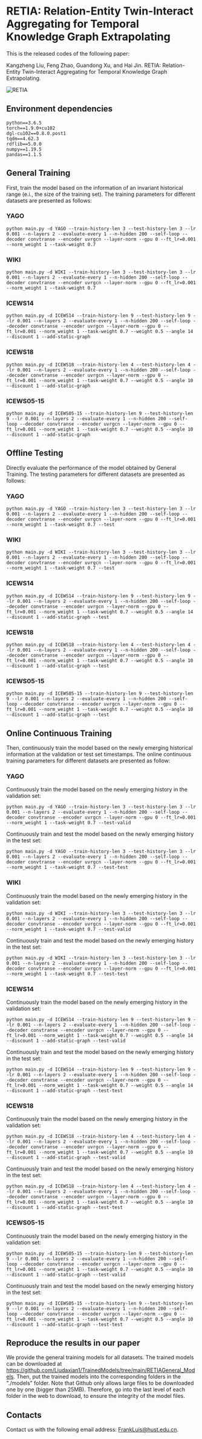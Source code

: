 # RETIA: Relation-Entity Twin-Interact Aggregating for Temporal Knowledge Graph Extrapolating

This is the released codes of the following paper:

Kangzheng Liu, Feng Zhao, Guandong Xu, and Hai Jin. RETIA: Relation-Entity Twin-Interact Aggregating for Temporal Knowledge Graph Extrapolating.

![RETIA](https://github.com/Liudaxian1/FIG/blob/main/RETIA.png)

## Environment dependencies

```shell
python==3.6.5
torch==1.9.0+cu102
dgl-cu102==0.8.0.post1
tqdm==4.62.3
rdflib==5.0.0
numpy==1.19.5
pandas==1.1.5
```

## General Training

First, train the model based on the information of an invariant historical range (e.i., the size of the training set). The training parameters for different datasets are presented as follows:

### YAGO


```shell
python main.py -d YAGO --train-history-len 3 --test-history-len 3 --lr 0.001 --n-layers 2 --evaluate-every 1 --n-hidden 200 --self-loop --decoder convtranse --encoder uvrgcn --layer-norm --gpu 0 --ft_lr=0.001 --norm_weight 1 --task-weight 0.7
```

### WIKI

```shell
python main.py -d WIKI --train-history-len 3 --test-history-len 3 --lr 0.001 --n-layers 2 --evaluate-every 1 --n-hidden 200 --self-loop --decoder convtranse --encoder uvrgcn --layer-norm --gpu 0 --ft_lr=0.001 --norm_weight 1 --task-weight 0.7
```

### ICEWS14

```shell
python main.py -d ICEWS14 --train-history-len 9 --test-history-len 9 --lr 0.001 --n-layers 2 --evaluate-every 1 --n-hidden 200 --self-loop --decoder convtranse --encoder uvrgcn --layer-norm --gpu 0 --ft_lr=0.001 --norm_weight 1 --task-weight 0.7 --weight 0.5 --angle 14 --discount 1 --add-static-graph
```

### ICEWS18

```shell
python main.py -d ICEWS18 --train-history-len 4 --test-history-len 4 --lr 0.001 --n-layers 2 --evaluate-every 1 --n-hidden 200 --self-loop --decoder convtranse --encoder uvrgcn --layer-norm --gpu 0 --ft_lr=0.001 --norm_weight 1 --task-weight 0.7 --weight 0.5 --angle 10 --discount 1 --add-static-graph
```

### ICEWS05-15

```shell
python main.py -d ICEWS05-15 --train-history-len 9 --test-history-len 9 --lr 0.001 --n-layers 2 --evaluate-every 1 --n-hidden 200 --self-loop --decoder convtranse --encoder uvrgcn --layer-norm --gpu 0 --ft_lr=0.001 --norm_weight 1 --task-weight 0.7 --weight 0.5 --angle 10 --discount 1 --add-static-graph
```

## Offline Testing

Directly evaluate the performance of the model obtained by General Training. The testing parameters for different datasets are presented as follows:

### YAGO

```shell
python main.py -d YAGO --train-history-len 3 --test-history-len 3 --lr 0.001 --n-layers 2 --evaluate-every 1 --n-hidden 200 --self-loop --decoder convtranse --encoder uvrgcn --layer-norm --gpu 0 --ft_lr=0.001 --norm_weight 1 --task-weight 0.7 --test
```

### WIKI

```shell
python main.py -d WIKI --train-history-len 3 --test-history-len 3 --lr 0.001 --n-layers 2 --evaluate-every 1 --n-hidden 200 --self-loop --decoder convtranse --encoder uvrgcn --layer-norm --gpu 0 --ft_lr=0.001 --norm_weight 1 --task-weight 0.7 --test
```

### ICEWS14

```shell
python main.py -d ICEWS14 --train-history-len 9 --test-history-len 9 --lr 0.001 --n-layers 2 --evaluate-every 1 --n-hidden 200 --self-loop --decoder convtranse --encoder uvrgcn --layer-norm --gpu 0 --ft_lr=0.001 --norm_weight 1 --task-weight 0.7 --weight 0.5 --angle 14 --discount 1 --add-static-graph --test
```

### ICEWS18

```shell
python main.py -d ICEWS18 --train-history-len 4 --test-history-len 4 --lr 0.001 --n-layers 2 --evaluate-every 1 --n-hidden 200 --self-loop --decoder convtranse --encoder uvrgcn --layer-norm --gpu 0 --ft_lr=0.001 --norm_weight 1 --task-weight 0.7 --weight 0.5 --angle 10 --discount 1 --add-static-graph --test
```

### ICEWS05-15

```shell
python main.py -d ICEWS05-15 --train-history-len 9 --test-history-len 9 --lr 0.001 --n-layers 2 --evaluate-every 1 --n-hidden 200 --self-loop --decoder convtranse --encoder uvrgcn --layer-norm --gpu 0 --ft_lr=0.001 --norm_weight 1 --task-weight 0.7 --weight 0.5 --angle 10 --discount 1 --add-static-graph --test
```

## Online Continuous Training

Then, continuously train the model based on the newly emerging historical information at the validation or test set timestamps. The online continuous training parameters for different datasets are presented as follow:

### YAGO

Continuously train the model based on the newly emerging history in the validation set:

```shell
python main.py -d YAGO --train-history-len 3 --test-history-len 3 --lr 0.001 --n-layers 2 --evaluate-every 1 --n-hidden 200 --self-loop --decoder convtranse --encoder uvrgcn --layer-norm --gpu 0 --ft_lr=0.001 --norm_weight 1 --task-weight 0.7 --test-valid
```

Continuously train and test the model based on the newly emerging history in the test set:

```shell
python main.py -d YAGO --train-history-len 3 --test-history-len 3 --lr 0.001 --n-layers 2 --evaluate-every 1 --n-hidden 200 --self-loop --decoder convtranse --encoder uvrgcn --layer-norm --gpu 0 --ft_lr=0.001 --norm_weight 1 --task-weight 0.7 --test-test
```

### WIKI

Continuously train the model based on the newly emerging history in the validation set:

```shell
python main.py -d WIKI --train-history-len 3 --test-history-len 3 --lr 0.001 --n-layers 2 --evaluate-every 1 --n-hidden 200 --self-loop --decoder convtranse --encoder uvrgcn --layer-norm --gpu 0 --ft_lr=0.001 --norm_weight 1 --task-weight 0.7 --test-valid
```

Continuously train and test the model based on the newly emerging history in the test set:

```shell
python main.py -d WIKI --train-history-len 3 --test-history-len 3 --lr 0.001 --n-layers 2 --evaluate-every 1 --n-hidden 200 --self-loop --decoder convtranse --encoder uvrgcn --layer-norm --gpu 0 --ft_lr=0.001 --norm_weight 1 --task-weight 0.7 --test-test
```

### ICEWS14

Continuously train the model based on the newly emerging history in the validation set:

```shell
python main.py -d ICEWS14 --train-history-len 9 --test-history-len 9 --lr 0.001 --n-layers 2 --evaluate-every 1 --n-hidden 200 --self-loop --decoder convtranse --encoder uvrgcn --layer-norm --gpu 0 --ft_lr=0.001 --norm_weight 1 --task-weight 0.7 --weight 0.5 --angle 14 --discount 1 --add-static-graph --test-valid
```

Continuously train and test the model based on the newly emerging history in the test set:

```shell
python main.py -d ICEWS14 --train-history-len 9 --test-history-len 9 --lr 0.001 --n-layers 2 --evaluate-every 1 --n-hidden 200 --self-loop --decoder convtranse --encoder uvrgcn --layer-norm --gpu 0 --ft_lr=0.001 --norm_weight 1 --task-weight 0.7 --weight 0.5 --angle 14 --discount 1 --add-static-graph --test-test
```

### ICEWS18

Continuously train the model based on the newly emerging history in the validation set:

```shell
python main.py -d ICEWS18 --train-history-len 4 --test-history-len 4 --lr 0.001 --n-layers 2 --evaluate-every 1 --n-hidden 200 --self-loop --decoder convtranse --encoder uvrgcn --layer-norm --gpu 0 --ft_lr=0.001 --norm_weight 1 --task-weight 0.7 --weight 0.5 --angle 10 --discount 1 --add-static-graph --test-valid
```

Continuously train and test the model based on the newly emerging history in the test set:

```shell
python main.py -d ICEWS18 --train-history-len 4 --test-history-len 4 --lr 0.001 --n-layers 2 --evaluate-every 1 --n-hidden 200 --self-loop --decoder convtranse --encoder uvrgcn --layer-norm --gpu 0 --ft_lr=0.001 --norm_weight 1 --task-weight 0.7 --weight 0.5 --angle 10 --discount 1 --add-static-graph --test-test
```

### ICEWS05-15

Continuously train the model based on the newly emerging history in the validation set:

```shell
python main.py -d ICEWS05-15 --train-history-len 9 --test-history-len 9 --lr 0.001 --n-layers 2 --evaluate-every 1 --n-hidden 200 --self-loop --decoder convtranse --encoder uvrgcn --layer-norm --gpu 0 --ft_lr=0.001 --norm_weight 1 --task-weight 0.7 --weight 0.5 --angle 10 --discount 1 --add-static-graph --test-valid
```

Continuously train and test the model based on the newly emerging history in the test set:

```shell
python main.py -d ICEWS05-15 --train-history-len 9 --test-history-len 9 --lr 0.001 --n-layers 2 --evaluate-every 1 --n-hidden 200 --self-loop --decoder convtranse --encoder uvrgcn --layer-norm --gpu 0 --ft_lr=0.001 --norm_weight 1 --task-weight 0.7 --weight 0.5 --angle 10 --discount 1 --add-static-graph --test-test
```

## Reproduce the results in our paper

We provide the general training models for all datasets. The trained models can be downloaded at https://github.com/Liudaxian1/TrainedModels/tree/main/RETIAGeneral_Models. Then, put the trained models into the corresponding folders in the "./models" folder. Note that Github only allows large files to be downloaded one by one (bigger than 25MB). Therefore, go into the last level of each folder in the web to download, to ensure the integrity of the model files.

## Contacts

Contact us with the following email address: FrankLuis@hust.edu.cn.
